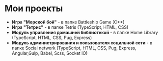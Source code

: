 # Мои проекты

- **Игра "Морской бой"** - в папке Battleship Game (C++)
- **Игра "Тетрис"** - в папке Tetris (TypeScript, HTML, CSS)
- **Модуль управления домашней библиотекой** - в папке Home Library (TypeScript, HTML, CSS, Pug, Express)
- **Модуль администрирования и пользователя социльной сети** - в папке Social network (TypeScript, HTML, CSS, Pug, Express, Angular,Gulp, Babel, Scss, Socket IO)
